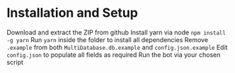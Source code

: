 # Installation and Setup

Download and extract the ZIP from github
Install yarn via node `npm install -g yarn`
Run `yarn` inside the folder to install all dependencies
Remove `.example` from both `MultiDatabase.db.example` and `config.json.example`
Edit `config.json` to populate all fields as required
Run the bot via your chosen script
